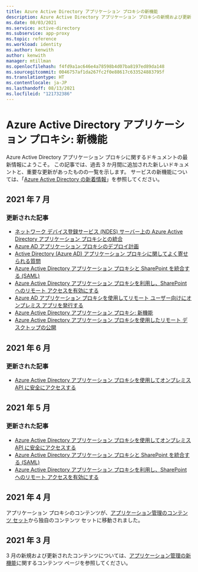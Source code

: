 ```yaml
---
title: Azure Active Directory アプリケーション プロキシの新機能
description: Azure Active Directory アプリケーション プロキシの新規および更新されたドキュメント。
ms.date: 08/03/2021
ms.service: active-directory
ms.subservice: app-proxy
ms.topic: reference
ms.workload: identity
ms.author: kenwith
author: kenwith
manager: mtillman
ms.openlocfilehash: f4fd9a1ac646e4a78598b4d07ba8197ed89da148
ms.sourcegitcommit: 0046757af1da267fc2f0e88617c633524883795f
ms.translationtype: HT
ms.contentlocale: ja-JP
ms.lasthandoff: 08/13/2021
ms.locfileid: "121732386"
---
```

# <a name="azure-active-directory-application-proxy-whats-new"></a>Azure Active Directory アプリケーション プロキシ: 新機能

Azure Active Directory アプリケーション プロキシに関するドキュメントの最新情報にようこそ。 この記事では、過去 3 か月間に追加された新しいドキュメントと、重要な更新があったものの一覧を示します。 サービスの新機能については、「[Azure Active Directory の新着情報](../fundamentals/whats-new.md)」を参照してください。
## <a name="july-2021"></a>2021 年 7 月

### <a name="updated-articles"></a>更新された記事

- [ネットワーク デバイス登録サービス (NDES) サーバー上の Azure Active Directory アプリケーション プロキシとの統合](active-directory-app-proxy-protect-ndes.md)
- [Azure AD アプリケーション プロキシのデプロイ計画](application-proxy-deployment-plan.md)
- [Active Directory (Azure AD) アプリケーション プロキシに関してよく寄せられる質問](application-proxy-faq.yml)
- [Azure Active Directory アプリケーション プロキシと SharePoint を統合する (SAML)](application-proxy-integrate-with-sharepoint-server-saml.md)
- [Azure Active Directory アプリケーション プロキシを利用し、SharePoint へのリモート アクセスを有効にする](application-proxy-integrate-with-sharepoint-server.md)
- [Azure AD アプリケーション プロキシを使用してリモート ユーザー向けにオンプレミス アプリを発行する](what-is-application-proxy.md)
- [Azure Active Directory アプリケーション プロキシ: 新機能](whats-new-docs.md)
- [Azure Active Directory アプリケーション プロキシを使用したリモート デスクトップの公開](application-proxy-integrate-with-remote-desktop-services.md)


## <a name="june-2021"></a>2021 年 6 月

### <a name="updated-articles"></a>更新された記事

- [Azure Active Directory アプリケーション プロキシを使用してオンプレミス API に安全にアクセスする](application-proxy-secure-api-access.md)

## <a name="may-2021"></a>2021 年 5 月

### <a name="updated-articles"></a>更新された記事

- [Azure Active Directory アプリケーション プロキシを使用してオンプレミス API に安全にアクセスする](application-proxy-secure-api-access.md)
- [Azure Active Directory アプリケーション プロキシと SharePoint を統合する (SAML)](application-proxy-integrate-with-sharepoint-server-saml.md)
- [Azure Active Directory アプリケーション プロキシを利用し、SharePoint へのリモート アクセスを有効にする](application-proxy-integrate-with-sharepoint-server.md)


## <a name="april-2021"></a>2021 年 4 月

アプリケーション プロキシのコンテンツが、[アプリケーション管理のコンテンツ セット](../manage-apps/index.yml)から独自のコンテンツ セットに移動されました。

## <a name="march-2021"></a>2021 年 3 月

3 月の新規および更新されたコンテンツについては、[アプリケーション管理の新機能](../manage-apps/whats-new-docs.md)に関するコンテンツ ページを参照してください。